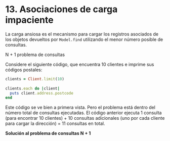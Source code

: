 # 13. Asociaciones de carga impaciente

La carga ansiosa es el mecanismo para cargar los registros asociados de los objetos devueltos por `Model.find` utilizando el menor número posible de consultas.

N + 1 problema de consultas

Considere el siguiente código, que encuentra 10 clientes e imprime sus códigos postales:

```ruby
clients = Client.limit(10)
 
clients.each do |client|
  puts client.address.postcode
end
```

Este código se ve bien a primera vista. Pero el problema está dentro del número total de consultas ejecutadas. El código anterior ejecuta 1 consulta \(para encontrar 10 clientes\) + 10 consultas adicionales \(uno por cada cliente para cargar la dirección\) = 11 consultas en total.

**Solución al problema de consultas N + 1**



